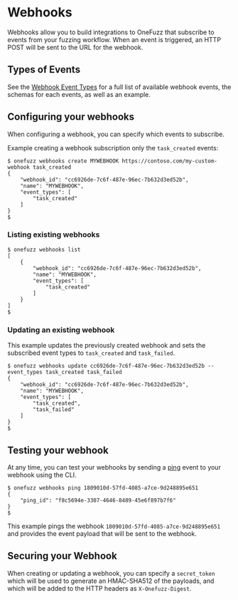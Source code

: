 # Webhooks

Webhooks allow you to build integrations to OneFuzz that subscribe to events from 
your fuzzing workflow.  When an event is triggered, an HTTP POST will be sent to 
the URL for the webhook.

## Types of Events

See the [Webhook Event Types](webhook_events) for a full list of available webhook events, the schemas for each events, as well as an example.

## Configuring your webhooks

When configuring a webhook, you can specify which events to subscribe.

Example creating a webhook subscription only the `task_created` events:

```
$ onefuzz webhooks create MYWEBHOOK https://contoso.com/my-custom-webhook task_created
{
    "webhook_id": "cc6926de-7c6f-487e-96ec-7b632d3ed52b",
    "name": "MYWEBHOOK",
    "event_types": [
        "task_created"
    ]
}
$
```

### Listing existing webhooks

```
$ onefuzz webhooks list
[
    {
        "webhook_id": "cc6926de-7c6f-487e-96ec-7b632d3ed52b",
        "name": "MYWEBHOOK",
        "event_types": [
            "task_created"
        ]
    }
]
$
```

### Updating an existing webhook

This example updates the previously created webhook and sets the subscribed event types to `task_created` and `task_failed`.
```
$ onefuzz webhooks update cc6926de-7c6f-487e-96ec-7b632d3ed52b --event_types task_created task_failed
{
    "webhook_id": "cc6926de-7c6f-487e-96ec-7b632d3ed52b",
    "name": "MYWEBHOOK",
    "event_types": [
        "task_created",
        "task_failed"
    ]
}
$
```

## Testing your webhook

At any time, you can test your webhooks by sending a [ping](webhook_events#ping) event to your webhook
using the CLI.

```
$ onefuzz webhooks ping 1809010d-57fd-4085-a7ce-9d248895e651
{
    "ping_id": "f8c5694e-3307-4646-8489-45e6f897b7f6"
}
$
```

This example pings the webhook `1809010d-57fd-4085-a7ce-9d248895e651` and provides
the event payload that will be sent to the webhook.

## Securing your Webhook

When creating or updating a webhook, you can specify a `secret_token` which will be used to generate
an HMAC-SHA512 of the payloads, and which will be added to the HTTP headers as `X-Onefuzz-Digest`.